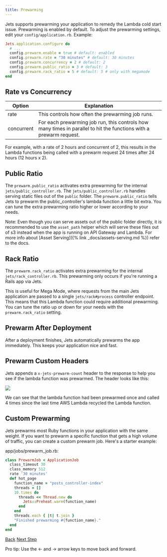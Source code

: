 ```yaml
---
title: Prewarming
---
```


Jets supports prewarming your application to remedy the Lambda cold start issue.  Prewarming is enabled by default.  To adjust the prewarming settings, edit your `config/application.rb`. Example:

```ruby
Jets.application.configure do
  # ...
  config.prewarm.enable = true # default: enabled
  config.prewarm.rate = "30 minutes" # default: 30 minutes
  config.prewarm.concurrency = 2 # default: 2
  config.prewarm.public_ratio = 3 # default: 3
  config.prewarm.rack_ratio = 5 # default: 5 # only with megamode
end
```

## Rate vs Concurrency

Option | Explanation
--- | ---
rate | This controls how often the prewarming job runs.
concurrent | For each prewarming job run, this controls how many times in parallel to hit the functions with a prewarm request.

For example, with a rate of 2 hours and concurrent of 2, this results in the Lambda functions being called with a prewarm request 24 times after 24 hours (12 hours x 2).

## Public Ratio

The `prewarm.public_ratio` activates extra prewarming for the internal `jets/public_controller.rb`.  The `jets/public_controller.rb` handles serving static files out of the `public` folder. The `prewarm.public_ratio` tells Jets to prewarm the public_controller's lambda function a little bit extra. You can tune the extra prewarming ratio higher or lower according to your needs.

Note: Even though you can serve assets out of the public folder directly, it is recommended to use the `asset_path` helper which will serve these files out of s3 instead when the app is running on API Gateway and Lambda.  For more info about [Asset Serving]({% link _docs/assets-serving.md %}) refer to the docs.

## Rack Ratio

The `prewarm.rack_ratio` activates extra prewarming for the internal `jets/rack_controller.rb`.  This prewarming only occurs if you're running a Rails app via Jets.

This is useful for Mega Mode, where requests from the main Jets application are passed to a single `jets/rack#process` controller endpoint. This means that this Lambda function could require additional prewarming. You can tune the ratio up or down for your needs with the `prewarm.rack_ratio` setting.

## Prewarm After Deployment

After a deployment finishes, Jets automatically prewarms the app immediately.  This keeps your application nice and fast.

## Prewarm Custom Headers

Jets appends a `x-jets-prewarm-count` header to the response to help you see if the lambda function was prewarmed. The header looks like this:

![](/img/docs/prewarm-header.png)

We can see that the lambda function had been prewarmed once and called 4 times since the last time AWS Lambda recycled the Lambda function.

## Custom Prewarming

Jets prewarms most Ruby functions in your application with the same weight. If you want to prewarm a specific function that gets a high volume of traffic, you can create a custom prewarm job.  Here's a starter example:

app/jobs/prewarm_job.rb:

```ruby
class PrewarmJob < ApplicationJob
  class_timeout 30
  class_memory 512
  rate '30 minutes'
  def hot_page
    function_name = "posts_controller-index"
    threads = []
    10.times do
      threads << Thread.new do
        Jets::Preheat.warm(function_name)
      end
    end
    threads.each { |t| t.join }
    "Finished prewarming #{function_name}."
  end
end
```

<a id="prev" class="btn btn-basic" href="{% link _docs/managed-iam-policies.md %}">Back</a>
<a id="next" class="btn btn-primary" href="{% link _docs/env-files.md %}">Next Step</a>
<p class="keyboard-tip">Pro tip: Use the <- and -> arrow keys to move back and forward.</p>

